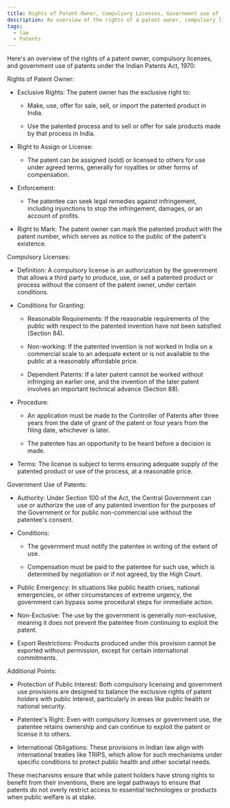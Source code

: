 ```yaml
---
title: Rights of Patent Owner, Compulsory Licenses, Government use of  Patents
description: An overview of the rights of a patent owner, compulsory licenses, and government use of patents under the Indian Patents Act, 1970
tags:
  - law
  - Patents
---
```

  
Here's an overview of the rights of a patent owner, compulsory licenses, and government use of patents under the Indian Patents Act, 1970:

Rights of Patent Owner:

- Exclusive Rights: The patent owner has the exclusive right to:

  - Make, use, offer for sale, sell, or import the patented product in India.

  - Use the patented process and to sell or offer for sale products made by that process in India.

- Right to Assign or License:

  - The patent can be assigned (sold) or licensed to others for use under agreed terms, generally for royalties or other forms of compensation.

- Enforcement:

  - The patentee can seek legal remedies against infringement, including injunctions to stop the infringement, damages, or an account of profits.

- Right to Mark: The patent owner can mark the patented product with the patent number, which serves as notice to the public of the patent's existence.

Compulsory Licenses:

- Definition: A compulsory license is an authorization by the government that allows a third party to produce, use, or sell a patented product or process without the consent of the patent owner, under certain conditions.

- Conditions for Granting:

  - Reasonable Requirements: If the reasonable requirements of the public with respect to the patented invention have not been satisfied (Section 84).

  - Non-working: If the patented invention is not worked in India on a commercial scale to an adequate extent or is not available to the public at a reasonably affordable price.

  - Dependent Patents: If a later patent cannot be worked without infringing an earlier one, and the invention of the later patent involves an important technical advance (Section 88).

- Procedure:

  - An application must be made to the Controller of Patents after three years from the date of grant of the patent or four years from the filing date, whichever is later.

  - The patentee has an opportunity to be heard before a decision is made.

- Terms: The license is subject to terms ensuring adequate supply of the patented product or use of the process, at a reasonable price.

Government Use of Patents:

- Authority: Under Section 100 of the Act, the Central Government can use or authorize the use of any patented invention for the purposes of the Government or for public non-commercial use without the patentee's consent.

- Conditions:

  - The government must notify the patentee in writing of the extent of use.

  - Compensation must be paid to the patentee for such use, which is determined by negotiation or if not agreed, by the High Court.

- Public Emergency: In situations like public health crises, national emergencies, or other circumstances of extreme urgency, the government can bypass some procedural steps for immediate action.

- Non-Exclusive: The use by the government is generally non-exclusive, meaning it does not prevent the patentee from continuing to exploit the patent.

- Export Restrictions: Products produced under this provision cannot be exported without permission, except for certain international commitments.

Additional Points:

- Protection of Public Interest: Both compulsory licensing and government use provisions are designed to balance the exclusive rights of patent holders with public interest, particularly in areas like public health or national security.

- Patentee's Right: Even with compulsory licenses or government use, the patentee retains ownership and can continue to exploit the patent or license it to others.

- International Obligations: These provisions in Indian law align with international treaties like TRIPS, which allow for such mechanisms under specific conditions to protect public health and other societal needs.

These mechanisms ensure that while patent holders have strong rights to benefit from their inventions, there are legal pathways to ensure that patents do not overly restrict access to essential technologies or products when public welfare is at stake.
